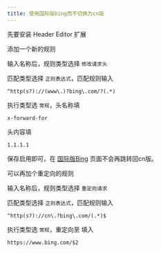 ```yaml
---
title: 使用国际版bing而不切换为cn版
---
```


先要安装 Header Editor 扩展

添加一个新的规则

输入名称后，规则类型选择 `修改请求头`

匹配类型选择 `正则表达式`，匹配规则输入

```
^http(s?)://(www\.)?bing\.com/?(.*)
```

执行类型选 `常规`，头名称填

```
x-forward-for
```

头内容填

```
1.1.1.1
```

保存启用即可，在 [国际版Bing](https://www.bing.com/) 页面不会再跳转回cn版。

可以再加个重定向的规则

输入名称后，规则类型选择 `重定向请求`

匹配类型选择 `正则表达式`，匹配规则输入

```
^http(s?)://cn\.?bing\.com/(.*)$
```

执行类型选 `常规`，重定向至 填入

```
https://www.bing.com/$2
```

